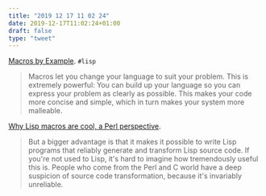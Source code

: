 ```yaml
---
title: "2019 12 17 11 02 24"
date: 2019-12-17T11:02:24+01:00
draft: false
type: "tweet"
---
```

[Macros by Example](https://m.stopa.io/macros-by-example-6ddbc8f3d93b). `#lisp`

> Macros let you change your language to suit your problem. This is extremely powerful: You can build up your language so you can express your problem as clearly as possible. This makes your code more concise and simple, which in turn makes your system more malleable.

[Why Lisp macros are cool, a Perl perspective](http://lists.warhead.org.uk/pipermail/iwe/2005-July/000130.html).

> But a bigger advantage is that it makes it possible to write Lisp programs that reliably generate and transform Lisp source code.  If you're not used to Lisp, it's hard to imagine how tremendously useful this is.  People who come from the Perl and C world have a deep suspicion of source code transformation, because it's invariably unreliable.
